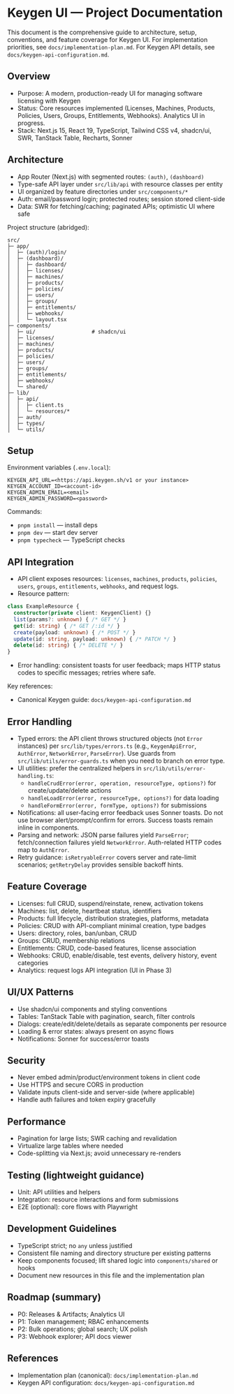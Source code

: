 # Keygen UI — Project Documentation

This document is the comprehensive guide to architecture, setup, conventions, and feature coverage for Keygen UI. For implementation priorities, see `docs/implementation-plan.md`. For Keygen API details, see `docs/keygen-api-configuration.md`.

## Overview

- Purpose: A modern, production-ready UI for managing software licensing with Keygen
- Status: Core resources implemented (Licenses, Machines, Products, Policies, Users, Groups, Entitlements, Webhooks). Analytics UI in progress.
- Stack: Next.js 15, React 19, TypeScript, Tailwind CSS v4, shadcn/ui, SWR, TanStack Table, Recharts, Sonner

## Architecture

- App Router (Next.js) with segmented routes: `(auth)`, `(dashboard)`
- Type-safe API layer under `src/lib/api` with resource classes per entity
- UI organized by feature directories under `src/components/*`
- Auth: email/password login; protected routes; session stored client-side
- Data: SWR for fetching/caching; paginated APIs; optimistic UI where safe

Project structure (abridged):

```
src/
├─ app/
│  ├─ (auth)/login/
│  ├─ (dashboard)/
│  │  ├─ dashboard/
│  │  ├─ licenses/
│  │  ├─ machines/
│  │  ├─ products/
│  │  ├─ policies/
│  │  ├─ users/
│  │  ├─ groups/
│  │  ├─ entitlements/
│  │  ├─ webhooks/
│  │  └─ layout.tsx
├─ components/
│  ├─ ui/                  # shadcn/ui
│  ├─ licenses/
│  ├─ machines/
│  ├─ products/
│  ├─ policies/
│  ├─ users/
│  ├─ groups/
│  ├─ entitlements/
│  ├─ webhooks/
│  └─ shared/
├─ lib/
│  ├─ api/
│  │  ├─ client.ts
│  │  └─ resources/*
│  ├─ auth/
│  ├─ types/
│  └─ utils/
```

## Setup

Environment variables (`.env.local`):

```
KEYGEN_API_URL=<https://api.keygen.sh/v1 or your instance>
KEYGEN_ACCOUNT_ID=<account-id>
KEYGEN_ADMIN_EMAIL=<email>
KEYGEN_ADMIN_PASSWORD=<password>
```

Commands:
- `pnpm install` — install deps
- `pnpm dev` — start dev server
- `pnpm typecheck` — TypeScript checks

## API Integration

- API client exposes resources: `licenses`, `machines`, `products`, `policies`, `users`, `groups`, `entitlements`, `webhooks`, and request logs.
- Resource pattern:

```ts
class ExampleResource {
  constructor(private client: KeygenClient) {}
  list(params?: unknown) { /* GET */ }
  get(id: string) { /* GET /:id */ }
  create(payload: unknown) { /* POST */ }
  update(id: string, payload: unknown) { /* PATCH */ }
  delete(id: string) { /* DELETE */ }
}
```

- Error handling: consistent toasts for user feedback; maps HTTP status codes to specific messages; retries where safe.

Key references:
- Canonical Keygen guide: `docs/keygen-api-configuration.md`

## Error Handling

- Typed errors: the API client throws structured objects (not `Error` instances) per `src/lib/types/errors.ts` (e.g., `KeygenApiError`, `AuthError`, `NetworkError`, `ParseError`). Use guards from `src/lib/utils/error-guards.ts` when you need to branch on error type.
- UI utilities: prefer the centralized helpers in `src/lib/utils/error-handling.ts`:
  - `handleCrudError(error, operation, resourceType, options?)` for create/update/delete actions
  - `handleLoadError(error, resourceType, options?)` for data loading
  - `handleFormError(error, formType, options?)` for submissions
- Notifications: all user-facing error feedback uses Sonner toasts. Do not use browser alert/prompt/confirm for errors. Success toasts remain inline in components.
- Parsing and network: JSON parse failures yield `ParseError`; fetch/connection failures yield `NetworkError`. Auth-related HTTP codes map to `AuthError`.
- Retry guidance: `isRetryableError` covers server and rate-limit scenarios; `getRetryDelay` provides sensible backoff hints.

## Feature Coverage

- Licenses: full CRUD, suspend/reinstate, renew, activation tokens
- Machines: list, delete, heartbeat status, identifiers
- Products: full lifecycle, distribution strategies, platforms, metadata
- Policies: CRUD with API-compliant minimal creation, type badges
- Users: directory, roles, ban/unban, CRUD
- Groups: CRUD, membership relations
- Entitlements: CRUD, code-based features, license association
- Webhooks: CRUD, enable/disable, test events, delivery history, event categories
- Analytics: request logs API integration (UI in Phase 3)

## UI/UX Patterns

- Use shadcn/ui components and styling conventions
- Tables: TanStack Table with pagination, search, filter controls
- Dialogs: create/edit/delete/details as separate components per resource
- Loading & error states: always present on async flows
- Notifications: Sonner for success/error toasts

## Security

- Never embed admin/product/environment tokens in client code
- Use HTTPS and secure CORS in production
- Validate inputs client-side and server-side (where applicable)
- Handle auth failures and token expiry gracefully

## Performance

- Pagination for large lists; SWR caching and revalidation
- Virtualize large tables where needed
- Code-splitting via Next.js; avoid unnecessary re-renders

## Testing (lightweight guidance)

- Unit: API utilities and helpers
- Integration: resource interactions and form submissions
- E2E (optional): core flows with Playwright

## Development Guidelines

- TypeScript strict; no `any` unless justified
- Consistent file naming and directory structure per existing patterns
- Keep components focused; lift shared logic into `components/shared` or hooks
- Document new resources in this file and the implementation plan

## Roadmap (summary)

- P0: Releases & Artifacts; Analytics UI
- P1: Token management; RBAC enhancements
- P2: Bulk operations; global search; UX polish
- P3: Webhook explorer; API docs viewer

## References

- Implementation plan (canonical): `docs/implementation-plan.md`
- Keygen API configuration: `docs/keygen-api-configuration.md`
